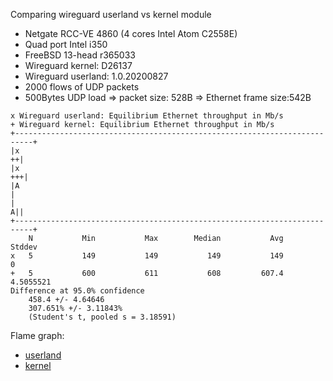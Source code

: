 Comparing wireguard userland vs kernel module
  - Netgate RCC-VE 4860 (4 cores Intel Atom C2558E)
  - Quad port Intel i350
  - FreeBSD 13-head r365033
  - Wireguard kernel: D26137
  - Wireguard userland: 1.0.20200827
  - 2000 flows of UDP packets
  - 500Bytes UDP load => packet size: 528B => Ethernet frame size:542B

```
x Wireguard userland: Equilibrium Ethernet throughput in Mb/s
+ Wireguard kernel: Equilibrium Ethernet throughput in Mb/s
+--------------------------------------------------------------------------+
|x                                                                       ++|
|x                                                                      +++|
|A                                                                         |
|                                                                        A||
+--------------------------------------------------------------------------+
    N           Min           Max        Median           Avg        Stddev
x   5           149           149           149           149             0
+   5           600           611           608         607.4     4.5055521
Difference at 95.0% confidence
	458.4 +/- 4.64646
	307.651% +/- 3.11843%
	(Student's t, pooled s = 3.18591)
```

Flame graph:
  - [userland](userland.pmc.svg)
  - [kernel](kernel.pmc.svg)
